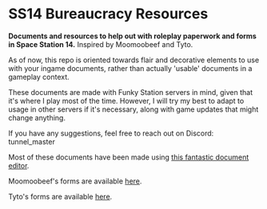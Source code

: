 # SS14 Bureaucracy Resources
**Documents and resources to help out with roleplay paperwork and forms in Space Station 14.** Inspired by Moomoobeef and Tyto.

As of now, this repo is oriented towards flair and decorative elements to use with your ingame documents, rather than actually 'usable' documents in a gameplay context.

These documents are made with Funky Station servers in mind, given that it's where I play most of the time. However, I will try my best to adapt to usage in other servers if it's necessary, along with game updates that might change anything.

If you have any suggestions, feel free to reach out on Discord: tunnel_master 

Most of these documents have been made using [this fantastic document editor](https://yagwog.github.io/RMC14-document-simu/).

Moomoobeef's forms are available [here](https://github.com/Moomoobeef/ss14-forms-txt).

Tyto's forms are available [here](https://github.com/TheTyto/SS14-Advanced-Paperwork).
